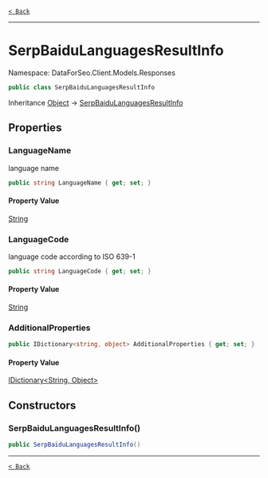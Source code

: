 [`< Back`](./)

---

# SerpBaiduLanguagesResultInfo

Namespace: DataForSeo.Client.Models.Responses

```csharp
public class SerpBaiduLanguagesResultInfo
```

Inheritance [Object](https://docs.microsoft.com/en-us/dotnet/api/system.object) → [SerpBaiduLanguagesResultInfo](./dataforseo.client.models.responses.serpbaidulanguagesresultinfo)

## Properties

### **LanguageName**

language name

```csharp
public string LanguageName { get; set; }
```

#### Property Value

[String](https://docs.microsoft.com/en-us/dotnet/api/system.string)<br>

### **LanguageCode**

language code according to ISO 639-1

```csharp
public string LanguageCode { get; set; }
```

#### Property Value

[String](https://docs.microsoft.com/en-us/dotnet/api/system.string)<br>

### **AdditionalProperties**

```csharp
public IDictionary<string, object> AdditionalProperties { get; set; }
```

#### Property Value

[IDictionary&lt;String, Object&gt;](https://docs.microsoft.com/en-us/dotnet/api/system.collections.generic.idictionary-2)<br>

## Constructors

### **SerpBaiduLanguagesResultInfo()**

```csharp
public SerpBaiduLanguagesResultInfo()
```

---

[`< Back`](./)
